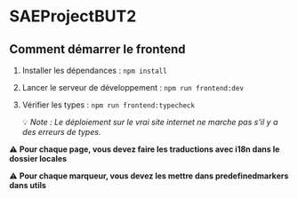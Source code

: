 # SAEProjectBUT2

## Comment démarrer le frontend

1. Installer les dépendances : `npm install`
2. Lancer le serveur de développement : `npm run frontend:dev`
3. Vérifier les types : `npm run frontend:typecheck`

   💡 *Note : Le déploiement sur le vrai site internet ne marche pas s'il y a des erreurs de types.*

⚠️ **Pour chaque page, vous devez faire les traductions avec i18n dans le dossier locales**

⚠️ **Pour chaque marqueur, vous devez les mettre dans predefinedmarkers dans utils**
